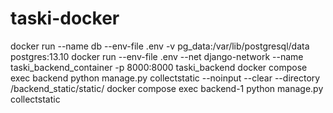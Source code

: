 # taski-docker
docker run --name db --env-file .env -v pg_data:/var/lib/postgresql/data postgres:13.10
docker run --env-file .env --net django-network --name taski_backend_container -p 8000:8000 taski_backend
docker compose exec backend python manage.py collectstatic --noinput --clear --directory /backend_static/static/
docker compose exec backend-1 python manage.py collectstatic